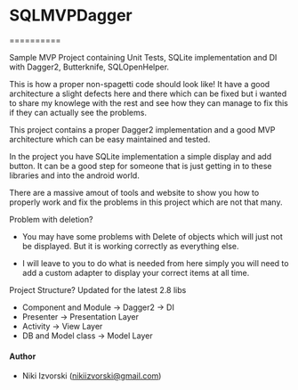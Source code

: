 # SQLMVPDagger
==========

Sample MVP Project containing Unit Tests, SQLite implementation and DI with Dagger2, Butterknife, SQLOpenHelper. 

This is how a proper non-spagetti code should look like! It have a good architecture a slight defects here and there which can be fixed but i wanted to share my knowlege with the rest and see how they can manage to fix this if they can actually see the problems. 

This project contains a proper Dagger2 implementation and a good MVP architecture which can be easy maintained and tested.

In the project you have SQLite implementation a simple display and add button. It can be a good step for someone that is just getting in to these libraries and into the android world.

There are a massive amout of tools and website to show you how to properly work and fix the problems in this project which are not that many.

Problem with deletion?

- You may have some problems with Delete of objects which will just not be displayed. But it is working correctly as everything else.

- I will leave to you to do what is needed from here simply you will need to add a custom adapter to display your correct items at all time.

Project Structure? Updated for the latest 2.8 libs

- Component and Module -> Dagger2 -> DI
- Presenter -> Presentation Layer
- Activity -> View Layer
- DB and Model class -> Model Layer

#### Author

- Niki Izvorski (nikiizvorski@gmail.com)
